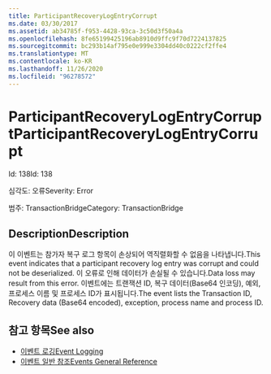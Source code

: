 ```yaml
---
title: ParticipantRecoveryLogEntryCorrupt
ms.date: 03/30/2017
ms.assetid: ab34785f-f953-4428-93ca-3c50d3f50a4a
ms.openlocfilehash: 8fe65199425196ab8910d9ffc9f70d7224137825
ms.sourcegitcommit: bc293b14af795e0e999e3304dd40c0222cf2ffe4
ms.translationtype: MT
ms.contentlocale: ko-KR
ms.lasthandoff: 11/26/2020
ms.locfileid: "96278572"
---
```

# <a name="participantrecoverylogentrycorrupt"></a><span data-ttu-id="bc9df-102">ParticipantRecoveryLogEntryCorrupt</span><span class="sxs-lookup"><span data-stu-id="bc9df-102">ParticipantRecoveryLogEntryCorrupt</span></span>

<span data-ttu-id="bc9df-103">Id: 138</span><span class="sxs-lookup"><span data-stu-id="bc9df-103">Id: 138</span></span>  
  
 <span data-ttu-id="bc9df-104">심각도: 오류</span><span class="sxs-lookup"><span data-stu-id="bc9df-104">Severity: Error</span></span>  
  
 <span data-ttu-id="bc9df-105">범주: TransactionBridge</span><span class="sxs-lookup"><span data-stu-id="bc9df-105">Category: TransactionBridge</span></span>  
  
## <a name="description"></a><span data-ttu-id="bc9df-106">Description</span><span class="sxs-lookup"><span data-stu-id="bc9df-106">Description</span></span>  

 <span data-ttu-id="bc9df-107">이 이벤트는 참가자 복구 로그 항목이 손상되어 역직렬화할 수 없음을 나타냅니다.</span><span class="sxs-lookup"><span data-stu-id="bc9df-107">This event indicates that a participant recovery log entry was corrupt and could not be deserialized.</span></span> <span data-ttu-id="bc9df-108">이 오류로 인해 데이터가 손실될 수 있습니다.</span><span class="sxs-lookup"><span data-stu-id="bc9df-108">Data loss may result from this error.</span></span> <span data-ttu-id="bc9df-109">이벤트에는 트랜잭션 ID, 복구 데이터(Base64 인코딩), 예외, 프로세스 이름 및 프로세스 ID가 표시됩니다.</span><span class="sxs-lookup"><span data-stu-id="bc9df-109">The event lists the Transaction ID, Recovery data (Base64 encoded), exception, process name and process ID.</span></span>  
  
## <a name="see-also"></a><span data-ttu-id="bc9df-110">참고 항목</span><span class="sxs-lookup"><span data-stu-id="bc9df-110">See also</span></span>

- [<span data-ttu-id="bc9df-111">이벤트 로깅</span><span class="sxs-lookup"><span data-stu-id="bc9df-111">Event Logging</span></span>](index.md)
- [<span data-ttu-id="bc9df-112">이벤트 일반 참조</span><span class="sxs-lookup"><span data-stu-id="bc9df-112">Events General Reference</span></span>](events-general-reference.md)

